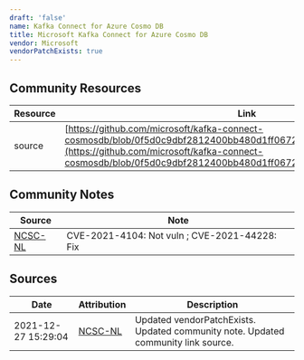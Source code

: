 ```yaml
---
draft: 'false'
name: Kafka Connect for Azure Cosmo DB
title: Microsoft Kafka Connect for Azure Cosmo DB
vendor: Microsoft
vendorPatchExists: true
---
```



## Community Resources
| Resource | Link |
| --- | --- |
| source | [https://github.com/microsoft/kafka-connect-cosmosdb/blob/0f5d0c9dbf2812400bb480d1ff0672dfa6bb56f0/CHANGELOG.md](https://github.com/microsoft/kafka-connect-cosmosdb/blob/0f5d0c9dbf2812400bb480d1ff0672dfa6bb56f0/CHANGELOG.md) |

## Community Notes
| Source | Note |
| --- | --- |
| [NCSC-NL](https://github.com/NCSC-NL/log4shell/blob/main/software/README.md) | CVE-2021-4104: Not vuln ; CVE-2021-44228: Fix </ul> |

## Sources
| Date | Attribution | Description |
| --- | --- | --- |
| 2021-12-27 15:29:04 | [NCSC-NL](https://github.com/NCSC-NL/log4shell/blob/main/software/README.md) | Updated vendorPatchExists. Updated community note. Updated community link source.  |
